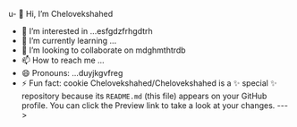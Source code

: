 u- 👋 Hi, I’m Chelovekshahed
- 👀 I’m interested in ...esfgdzfrhgdtrh
- 🌱 I’m currently learning ...
- 💞️ I’m looking to collaborate on  mdghmthtrdb
- 📫 How to reach me ...
- 😄 Pronouns: ...duyjkgvfreg
- ⚡ Fun fact: cookie
Chelovekshahed/Chelovekshahed is a ✨ special ✨ repository because its `README.md` (this file) appears on your GitHub profile.
You can click the Preview link to take a look at your changes.
--->
